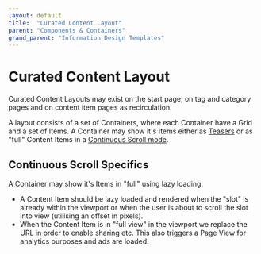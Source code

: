 ```yaml
---
layout: default
title:  "Curated Content Layout"
parent: "Components & Containers"
grand_parent: "Information Design Templates"
---
```


# Curated Content Layout

Curated Content Layouts may exist on the start page, on tag and category pages and on content item pages as recirculation.

A layout consists of a set of Containers, where each Container have a Grid and a set of Items. A Container may show it's Items either as [Teasers](components-and-containers-teaser.md) or as "full" Content Items in a [Continuous Scroll mode](../product-features/continuous-scroll.md). 

## Continuous Scroll Specifics

A Container may show it's Items in "full" using lazy loading. 

* A Content Item should be lazy loaded and rendered when the "slot" is already within the viewport or when the user is about to scroll the slot into view (utilising an offset in pixels).
* When the Content Item is in "full view" in the viewport we replace the URL in order to enable sharing etc. This also triggers a Page View for analytics purposes and ads are loaded.
